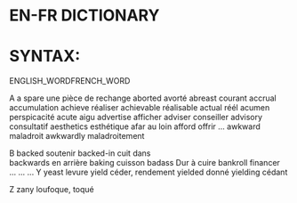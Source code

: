 # EN-FR DICTIONARY 
# SYNTAX:   
<Letter UpperCase>
	<space or tab>ENGLISH_WORD<x spaces or tabs>FRENCH_WORD

A
	a spare							une pièce de rechange
	aborted							avorté
	abreast							courant
	accrual							accumulation
	achieve  						réaliser
	achievable						réalisable
	actual							réél
	acumen							perspicacité
	acute 			 				aigu
	advertise						afficher
	adviser							conseiller
	advisory						consultatif
	aesthetics 						esthétique
	afar                            			au loin
	afford							offrir
	...
	awkward							maladroit
	awkwardly						maladroitement

B
	backed							soutenir
	backed-in 						cuit dans	
	backwards						en arrière
	baking							cuisson
	badass							Dur à cuire
	bankroll 						financer	
	...	
...
...
Y
	yeast							levure
	yield							céder, rendement
	yielded							donné
	yielding						cédant

Z
	zany							loufoque, toqué
